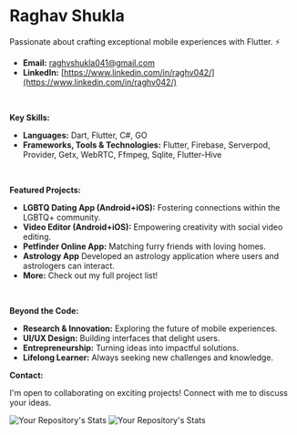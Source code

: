 # Raghav Shukla

Passionate about crafting exceptional mobile experiences with Flutter. ⚡
<br>

* **Email:** raghvshukla041@gmail.com
* **LinkedIn:** [https://www.linkedin.com/in/raghv042/](https://www.linkedin.com/in/raghv042/) 
<br>

**Key Skills:**

* **Languages:** Dart, Flutter, C#, GO
* **Frameworks, Tools & Technologies:** Flutter, Firebase, Serverpod, Provider, Getx, WebRTC, Ffmpeg, Sqlite, Flutter-Hive
<br>

**Featured Projects:**

* **LGBTQ Dating App (Android+iOS):** Fostering connections within the LGBTQ+ community.
* **Video Editor (Android+iOS):** Empowering creativity with social video editing.
* **Petfinder Online App:** Matching furry friends with loving homes.
* **Astrology App** Developed an astrology application where users and astrologers can interact.
* **More:** Check out my full project list!
<br>

**Beyond the Code:**

* **Research & Innovation:** Exploring the future of mobile experiences.
* **UI/UX Design:** Building interfaces that delight users.
* **Entrepreneurship:** Turning ideas into impactful solutions.
* **Lifelong Learner:** Always seeking new challenges and knowledge.

**Contact:**

I'm open to collaborating on exciting projects! Connect with me to discuss your ideas.
<br>

![Your Repository's Stats](https://github-readme-stats.vercel.app/api?username=raghav042&show_icons=true)
![Your Repository's Stats](https://github-readme-stats.vercel.app/api/top-langs/?username=raghav042)


